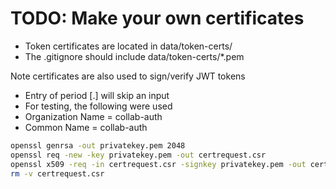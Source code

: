 # TODO: Make your own certificates

* Token certificates are located in data/token-certs/
* The .gitignore should include  data/token-certs/*.pem

Note certificates are also used to sign/verify JWT tokens

* Entry of period [.] will skip an input
* For testing, the following were used
 * Organization Name = collab-auth
 * Common Name = collab-auth


```bash
openssl genrsa -out privatekey.pem 2048
openssl req -new -key privatekey.pem -out certrequest.csr
openssl x509 -req -in certrequest.csr -signkey privatekey.pem -out certificate.pem
rm -v certrequest.csr
```
